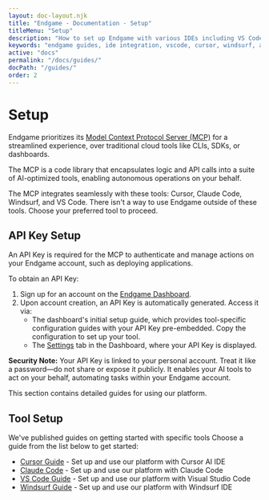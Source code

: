 ```yaml
---
layout: doc-layout.njk
title: "Endgame - Documentation - Setup"
titleMenu: "Setup"
description: "How to set up Endgame with various IDEs including VS Code, Cursor, and Windsurf. Learn workflows and best practices for AI-powered development."
keywords: "endgame guides, ide integration, vscode, cursor, windsurf, ai development, workflow guides"
active: "docs"
permalink: "/docs/guides/"
docPath: "/guides/"
order: 2
---
```


# Setup

Endgame prioritizes its [Model Context Protocol Server (MCP)](https://modelcontextprotocol.io/introduction) for a streamlined experience, over traditional cloud tools like CLIs, SDKs, or dashboards.

The MCP is a code library that encapsulates logic and API calls into a suite of AI-optimized tools, enabling autonomous operations on your behalf.

The MCP integrates seamlessly with these tools: Cursor, Claude Code, Windsurf, and VS Code. There isn't a way to use Endgame outside of these tools. Choose your preferred tool to proceed.

## API Key Setup

An API Key is required for the MCP to authenticate and manage actions on your Endgame account, such as deploying applications.

To obtain an API Key:

1. Sign up for an account on the [Endgame Dashboard](https://dashboard.endgame.dev).
2. Upon account creation, an API Key is automatically generated. Access it via:
    * The dashboard's initial setup guide, which provides tool-specific configuration guides with your API Key pre-embedded. Copy the configuration to set up your tool.
    * The [Settings](https://dashboard.endgame.dev/settings) tab in the Dashboard, where your API Key is displayed.

**Security Note:** Your API Key is linked to your personal account. Treat it like a password—do not share or expose it publicly. It enables your AI tools to act on your behalf, automating tasks within your Endgame account.

This section contains detailed guides for using our platform.

## Tool Setup

We've published guides on getting started with specific tools Choose a guide from the list below to get started:

- [Cursor Guide](./cursor.md) - Set up and use our platform with Cursor AI IDE
- [Claude Code](./claude-code.md) - Set up and use our platform with Claude Code
- [VS Code Guide](./vscode.md) - Set up and use our platform with Visual Studio Code
- [Windsurf Guide](./windsurf.md) - Set up and use our platform with Windsurf IDE